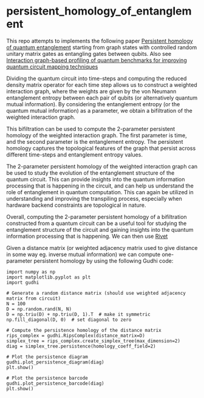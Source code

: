 # persistent_homology_of_entanglement
This repo attempts to implements the following paper [Persistent homology of quantum entanglement](https://arxiv.org/abs/2110.10214) starting from graph states with controlled random unitary matrix gates as entangling gates between qubits. Also see [Interaction graph-based profiling of quantum benchmarks for improving quantum circuit mapping techniques](https://arxiv.org/abs/2212.06640)

Dividing the quantum circuit into time-steps and computing the reduced density matrix operator for each time step allows us to construct a weighted interaction graph, where the weights are given by the von Neumann entanglement entropy between each pair of qubits (or alternatively quantum mutual information). By considering the entanglement entropy (or the quantum mutual information) as a parameter, we obtain a bifiltration of the weighted interaction graph.

This bifiltration can be used to compute the 2-parameter persistent homology of the weighted interaction graph. The first parameter is time, and the second parameter is the entanglement entropy. The persistent homology captures the topological features of the graph that persist across different time-steps and entanglement entropy values.

The 2-parameter persistent homology of the weighted interaction graph can be used to study the evolution of the entanglement structure of the quantum circuit. This can provide insights into the quantum information processing that is happening in the circuit, and can help us understand the role of entanglement in quantum computation. This can again be utilized in understanding and improving the transpiling process, especially when hardware backend constraints are topological in nature. 

Overall, computing the 2-parameter persistent homology of a bifiltration constructed from a quantum circuit can be a useful tool for studying the entanglement structure of the circuit and gaining insights into the quantum information processing that is happening. We can then use [Rivet](https://github.com/rivetTDA/rivet)

Given a distance matrix (or weighted adjacency matrix used to give distance in some way eg. inverse mutual information) we can compute one-parameter persistent homology by using the following Gudhi code:

```
import numpy as np
import matplotlib.pyplot as plt
import gudhi

# Generate a random distance matrix (should use weighted adjacency matrix from circuit)
N = 100
D = np.random.rand(N, N)
D = np.triu(D) + np.triu(D, 1).T  # make it symmetric
np.fill_diagonal(D, 0)  # set diagonal to zero

# Compute the persistence homology of the distance matrix
rips_complex = gudhi.RipsComplex(distance_matrix=D)
simplex_tree = rips_complex.create_simplex_tree(max_dimension=2)
diag = simplex_tree.persistence(homology_coeff_field=2)

# Plot the persistence diagram
gudhi.plot_persistence_diagram(diag)
plt.show()

# Plot the persistence barcode
gudhi.plot_persistence_barcode(diag)
plt.show()
```
